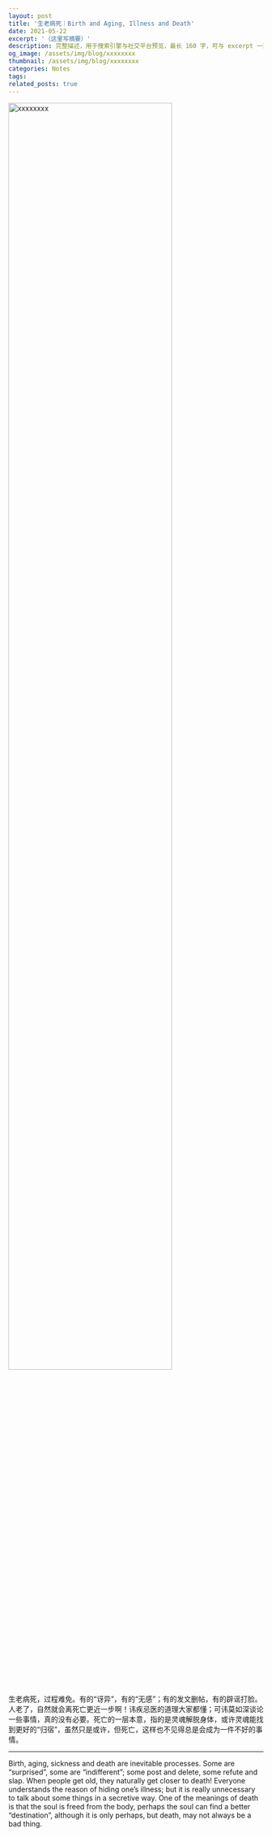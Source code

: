 ```yaml
---
layout: post
title: '生老病死｜Birth and Aging, Illness and Death'
date: 2021-05-22
excerpt: '（这里写摘要）'
description: 完整描述，用于搜索引擎与社交平台预览，最长 160 字，可与 excerpt 一致
og_image: /assets/img/blog/xxxxxxxx
thumbnail: /assets/img/blog/xxxxxxxx
categories: Notes
tags: 
related_posts: true
---
```


<img src="/assets/img/blog/xxxxxxxx" style="width:80%;" alt="xxxxxxxx">

生老病死，过程难免。有的“讶异”，有的“无感”；有的发文删帖，有的辟谣打脸。人老了，自然就会离死亡更近一步啊！讳疾忌医的道理大家都懂；可讳莫如深谈论一些事情，真的没有必要。死亡的一层本意，指的是灵魂解脱身体，或许灵魂能找到更好的“归宿”，虽然只是或许，但死亡，这样也不见得总是会成为一件不好的事情。

---

Birth, aging, sickness and death are inevitable processes. Some are “surprised”, some are “indifferent”; some post and delete, some refute and slap. When people get old, they naturally get closer to death! Everyone understands the reason of hiding one’s illness; but it is really unnecessary to talk about some things in a secretive way. One of the meanings of death is that the soul is freed from the body, perhaps the soul can find a better “destination”, although it is only perhaps, but death, may not always be a bad thing.